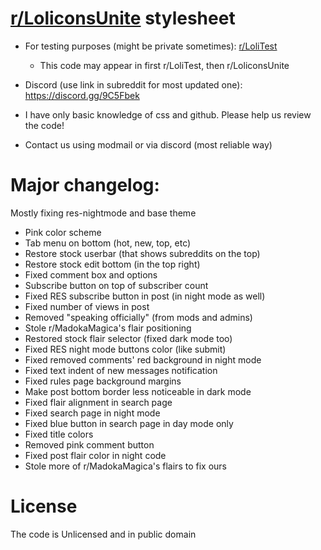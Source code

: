 # [r/LoliconsUnite](https://www.reddit.com/r/loliconsunite/) stylesheet

- For testing purposes (might be private sometimes): [r/LoliTest](https://www.reddit.com/r/LoliTest/)
    - This code may appear in first r/LoliTest, then r/LoliconsUnite
- Discord (use link in subreddit for most updated one): https://discord.gg/9C5Fbek

- I have only basic knowledge of css and github. Please help us review the code!
- Contact us using modmail or via discord (most reliable way)

# Major changelog:
Mostly fixing res-nightmode and base theme
- Pink color scheme
- Tab menu on bottom (hot, new, top, etc)
- Restore stock userbar (that shows subreddits on the top)
- Restore stock edit bottom (in the top right)
- Fixed comment box and options
- Subscribe button on top of subscriber count
- Fixed RES subscribe button in post (in night mode as well)
- Fixed number of views in post
- Removed "speaking officially" (from mods and admins)
- Stole r/MadokaMagica's flair positioning
- Restored stock flair selector (fixed dark mode too)
- Fixed RES night mode buttons color (like submit)
- Fixed removed comments' red background in night mode
- Fixed text indent of new messages notification
- Fixed rules page background margins
- Make post bottom border less noticeable in dark mode
- Fixed flair alignment in search page
- Fixed search page in night mode
- Fixed blue button in search page in day mode only
- Fixed title colors
- Removed pink comment button
- Fixed post flair color in night code
- Stole more of r/MadokaMagica's flairs to fix ours

# License
The code is Unlicensed and in public domain

